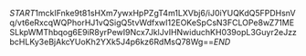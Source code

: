 $START$1mckIFnke9t81sHXm7ywxHpPZgT4m1LXVbj6/iJ0iYUQKdQ5FPDHsnVq/vt6eRxcqWQPhorHJ1vQSigQ5tvWdfxwI12EOKeSpCsN3FCLOPe8wZ71MESLkpWMThbqog6E9iR8yrPewI9Ncx7JklJvIHNwiduchKH039opL3Guyr2eJzzbcHLKy3eBjAkcYUoKh2YXk5J4p6kz6RdMsQ78Wg==$END$